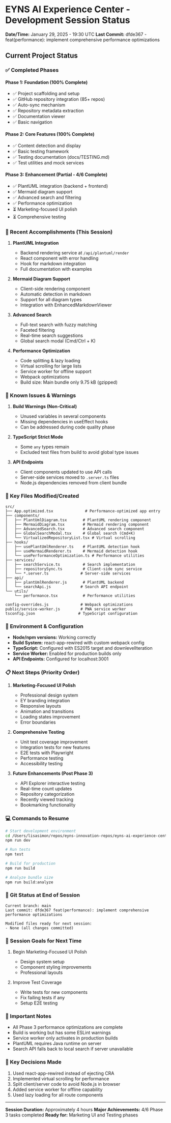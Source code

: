 # EYNS AI Experience Center - Development Session Status
**Date/Time:** January 29, 2025 - 19:30 UTC
**Last Commit:** dfde367 - feat(performance): implement comprehensive performance optimizations

## Current Project Status

### ✅ Completed Phases

#### Phase 1: Foundation (100% Complete)
- ✅ Project scaffolding and setup
- ✅ GitHub repository integration (85+ repos)
- ✅ Auto-sync mechanism
- ✅ Repository metadata extraction
- ✅ Documentation viewer
- ✅ Basic navigation

#### Phase 2: Core Features (100% Complete)
- ✅ Content detection and display
- ✅ Basic testing framework
- ✅ Testing documentation (docs/TESTING.md)
- ✅ Test utilities and mock services

#### Phase 3: Enhancement (Partial - 4/6 Complete)
- ✅ PlantUML integration (backend + frontend)
- ✅ Mermaid diagram support
- ✅ Advanced search and filtering
- ✅ Performance optimization
- ⏳ Marketing-focused UI polish
- ⏳ Comprehensive testing

### 🚀 Recent Accomplishments (This Session)

1. **PlantUML Integration**
   - Backend rendering service at `/api/plantuml/render`
   - React component with error handling
   - Hook for markdown integration
   - Full documentation with examples

2. **Mermaid Diagram Support**
   - Client-side rendering component
   - Automatic detection in markdown
   - Support for all diagram types
   - Integration with EnhancedMarkdownViewer

3. **Advanced Search**
   - Full-text search with fuzzy matching
   - Faceted filtering
   - Real-time search suggestions
   - Global search modal (Cmd/Ctrl + K)

4. **Performance Optimization**
   - Code splitting & lazy loading
   - Virtual scrolling for large lists
   - Service worker for offline support
   - Webpack optimizations
   - Build size: Main bundle only 9.75 kB (gzipped)

### 🐛 Known Issues & Warnings

1. **Build Warnings (Non-Critical)**
   - Unused variables in several components
   - Missing dependencies in useEffect hooks
   - Can be addressed during code quality phase

2. **TypeScript Strict Mode**
   - Some `any` types remain
   - Excluded test files from build to avoid global type issues

3. **API Endpoints**
   - Client components updated to use API calls
   - Server-side services moved to `.server.ts` files
   - Node.js dependencies removed from client bundle

### 📁 Key Files Modified/Created

```
src/
├── App.optimized.tsx              # Performance-optimized app entry
├── components/
│   ├── PlantUmlDiagram.tsx       # PlantUML rendering component
│   ├── MermaidDiagram.tsx        # Mermaid rendering component
│   ├── AdvancedSearch.tsx        # Advanced search component
│   ├── GlobalSearchModal.tsx     # Global search (Cmd+K)
│   └── VirtualizedRepositoryList.tsx # Virtual scrolling
├── hooks/
│   ├── usePlantUmlRenderer.ts    # PlantUML detection hook
│   ├── useMermaidRenderer.ts     # Mermaid detection hook
│   └── usePerformanceOptimization.ts # Performance utilities
├── services/
│   ├── searchService.ts          # Search implementation
│   ├── repositorySync.ts         # Client-side sync service
│   └── *.server.ts              # Server-side services
├── api/
│   ├── plantUmlRenderer.js       # PlantUML backend
│   └── searchApi.js             # Search API endpoint
└── utils/
    └── performance.tsx           # Performance utilities

config-overrides.js              # Webpack optimizations
public/service-worker.js         # PWA service worker
tsconfig.json                   # TypeScript configuration
```

### 🔧 Environment & Configuration

- **Node/npm versions:** Working correctly
- **Build System:** react-app-rewired with custom webpack config
- **TypeScript:** Configured with ES2015 target and downlevelIteration
- **Service Worker:** Enabled for production builds only
- **API Endpoints:** Configured for localhost:3001

### 📋 Next Steps (Priority Order)

1. **Marketing-Focused UI Polish**
   - Professional design system
   - EY branding integration
   - Responsive layouts
   - Animation and transitions
   - Loading states improvement
   - Error boundaries

2. **Comprehensive Testing**
   - Unit test coverage improvement
   - Integration tests for new features
   - E2E tests with Playwright
   - Performance testing
   - Accessibility testing

3. **Future Enhancements (Post Phase 3)**
   - API Explorer interactive testing
   - Real-time count updates
   - Repository categorization
   - Recently viewed tracking
   - Bookmarking functionality

### 💻 Commands to Resume

```bash
# Start development environment
cd /Users/lisasimon/repos/eyns-innovation-repos/eyns-ai-experience-center
npm run dev

# Run tests
npm test

# Build for production
npm run build

# Analyze bundle size
npm run build:analyze
```

### 📝 Git Status at End of Session

```
Current branch: main
Last commit: dfde367 feat(performance): implement comprehensive performance optimizations

Modified files ready for next session:
- None (all changes committed)
```

### 🎯 Session Goals for Next Time

1. Begin Marketing-Focused UI Polish
   - Design system setup
   - Component styling improvements
   - Professional layouts

2. Improve Test Coverage
   - Write tests for new components
   - Fix failing tests if any
   - Setup E2E testing

### 📌 Important Notes

- All Phase 3 performance optimizations are complete
- Build is working but has some ESLint warnings
- Service worker only activates in production builds
- PlantUML requires Java runtime on server
- Search API falls back to local search if server unavailable

### 🔑 Key Decisions Made

1. Used react-app-rewired instead of ejecting CRA
2. Implemented virtual scrolling for performance
3. Split client/server code to avoid Node.js in browser
4. Added service worker for offline capability
5. Used lazy loading for all route components

---

**Session Duration:** Approximately 4 hours
**Major Achievements:** 4/6 Phase 3 tasks completed
**Ready for:** Marketing UI and Testing phases
